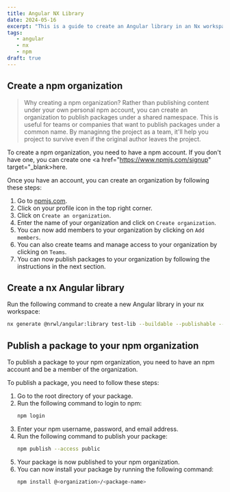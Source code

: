 ```yaml
---
title: Angular NX Library
date: 2024-05-16
excerpt: "This is a guide to create an Angular library in an Nx workspace and publish it to an npm organization."
tags:
   - angular
   - nx
   - npm
draft: true
---
```


## Create a npm organization

> Why creating a npm organization?
> Rather than publishing content under your own personal npm account, you can create an organization to publish packages under a shared namespace. This is useful for teams or companies that want to publish packages under a common name.
> By managinng the project as a team, it'll help you project to survive even if the original author leaves the project.

To create a npm organization, you need to have a npm account. If you don't have one, you can create one <a href="https://www.npmjs.com/signup" target="_blank>here</a>.

Once you have an account, you can create an organization by following these steps:

1. Go to <a href="https://www.npmjs.com/" target="_blank">npmjs.com</a>.
2. Click on your profile icon in the top right corner.
3. Click on `Create an organization`.
4. Enter the name of your organization and click on `Create organization`.
5. You can now add members to your organization by clicking on `Add members`.
6. You can also create teams and manage access to your organization by clicking on `Teams`.
7. You can now publish packages to your organization by following the instructions in the next section.


## Create a nx Angular library

Run the following command to create a new Angular library in your nx workspace:

```sh
nx generate @nrwl/angular:library test-lib --buildable --publishable --importPath @ngx-sanctuary/test-lib
```

## Publish a package to your npm organization

To publish a package to your npm organization, you need to have an npm account and be a member of the organization.

To publish a package, you need to follow these steps:

1. Go to the root directory of your package.
2. Run the following command to login to npm:
   ```sh
   npm login
   ```
3. Enter your npm username, password, and email address.
4. Run the following command to publish your package:
   ```sh
   npm publish --access public
   ```
5. Your package is now published to your npm organization.
6. You can now install your package by running the following command:
   ```sh
   npm install @<organization>/<package-name>
   ```
